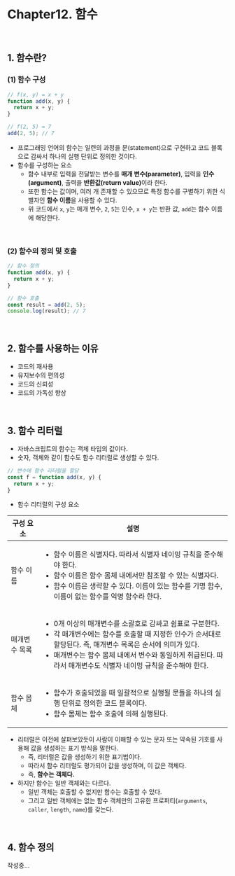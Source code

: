 # Chapter12. 함수

<br>

## 1. 함수란?

### (1) 함수 구성

```javascript
// f(x, y) = x + y
function add(x, y) {
  return x + y;
}

// f(2, 5) = 7
add(2, 5); // 7
```

- 프로그래밍 언어의 함수는 일련의 과정을 문(statement)으로 구현하고 코드 블록으로 감싸서 하나의 실행 단위로 정의한 것이다.
- 함수를 구성하는 요소
  - 함수 내부로 입력을 전달받는 변수를 <b>매개 변수(parameter)</b>, 입력을 <b>인수(argument)</b>, 출력을 <b>반환값(return value)</b>이라 한다.
  - 또한 함수는 값이며, 여러 개 존재할 수 있으므로 특정 함수를 구별하기 위한 식별자인 <b>함수 이름</b>을 사용할 수 있다.
  - 위 코드에서 `x`, `y`는 매개 변수, `2`, `5`는 인수, `x + y`는 반환 값, `add`는 함수 이름에 해당한다.

<br>

### (2) 함수의 정의 및 호출

```javascript
// 함수 정의
function add(x, y) {
  return x + y;
}

// 함수 호출
const result = add(2, 5);
console.log(result); // 7
```

<br>

## 2. 함수를 사용하는 이유

- 코드의 재사용
- 유지보수의 편의성
- 코드의 신뢰성
- 코드의 가독성 향상

<br>

## 3. 함수 리터럴

- 자바스크립트의 함수는 객체 타입의 값이다.
- 숫자, 객체와 같이 함수도 함수 리터럴로 생성할 수 있다.

```javascript
// 변수에 함수 리터럴을 할당
const f = function add(x, y) {
  return x + y;
}
```

- 함수 리터럴의 구성 요소

| 구성 요소     | 설명                                                         |
| ------------- | ------------------------------------------------------------ |
| 함수 이름     | <ul><li>함수 이름은 식별자다. 따라서 식별자 네이밍 규칙을 준수해야 한다.</li><li>함수 이름은 함수 몸체 내에서만 참조할 수 있는 식별자다.</li><li>함수 이름은 생략할 수 있다. 이름이 있는 함수를 기명 함수, 이름이 없는 함수를 익명 함수라 한다.</li></ul> |
| 매개변수 목록 | <ul><li>0개 이상의 매개변수를 소괄호로 감싸고 쉼표로 구분한다.</li><li>각 매개변수에는 함수를 호출할 때 지정한 인수가 순서대로 할당된다. 즉, 매개변수 목록은 순서에 의미가 있다.</li><li>매개변수는 함수 몸체 내에서 변수와 동일하게 취급된다. 따라서 매개변수도 식별자 네이밍 규칙을 준수해야 한다.</li></ul> |
| 함수 몸체     | <ul><li>함수가 호출되었을 때 일괄적으로 실행될 문들을 하나의 실행 단위로 정의한 코드 블록이다.</li><li>함수 몸체는 함수 호출에 의해 실행된다.</li></ul> |

- 리터럴은 이전에 살펴보았듯이 사람이 이해할 수 있는 문자 또는 약속된 기호를 사용해 값을 생성하는 표기 방식을 말한다.
  - 즉, 리터럴은 값을 생성하기 위한 표기법이다.
  - 따라서 함수 리터럴도 평가되어 값을 생성하며, 이 값은 객체다.
  - 즉, <b>함수는 객체다.</b>
- 하지만 함수는 일반 객체와는 다르다.
  - 일반 객체는 호출할 수 없지만 함수는 호출할 수 있다.
  - 그리고 일반 객체에는 없는 함수 객체만의 고유한 프로퍼티(`arguments`, `caller`, `length`, `name`)를 갖는다.

<br>

## 4. 함수 정의

작성중...
